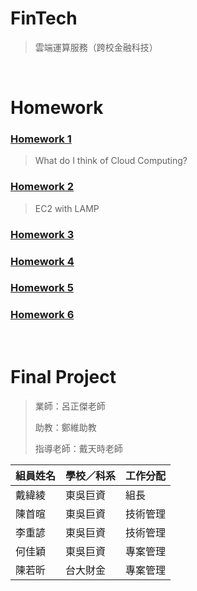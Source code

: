 # FinTech
> 雲端運算服務（跨校金融科技）

&nbsp;

# Homework
### [Homework 1](https://github.com/hannah890621/FinTech/blob/main/HW1/HW1.md)
> What do I think of Cloud Computing?



### [Homework 2](https://youtu.be/eAMW6D3pJ84)
> EC2 with LAMP



### [Homework 3](https://github.com/hannah890621/FinTech/blob/main/HW1/HW1.md)
>



### [Homework 4](https://github.com/hannah890621/FinTech/blob/main/HW1/HW1.md)
>



### [Homework 5](https://github.com/hannah890621/FinTech/blob/main/HW1/HW1.md)
>



### [Homework 6](https://github.com/hannah890621/FinTech/blob/main/HW1/HW1.md)
>

&nbsp;

# Final Project
> 業師：呂正傑老師
> 
> 助教：鄭維助教
> 
> 指導老師：戴天時老師

|組員姓名|學校／科系|工作分配|
|---|----|----|
|戴緯綾|東吳巨資|組長|
|陳首暄|東吳巨資|技術管理|
|李重諺|東吳巨資|技術管理|
|何佳穎|東吳巨資|專案管理|
|陳若昕|台大財金|專案管理|
